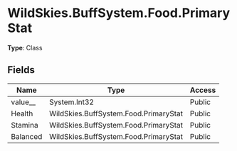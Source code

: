 ﻿# WildSkies.BuffSystem.Food.PrimaryStat

**Type**: Class

## Fields

| Name | Type | Access |
|------|------|--------|
| value__ | System.Int32 | Public |
| Health | WildSkies.BuffSystem.Food.PrimaryStat | Public |
| Stamina | WildSkies.BuffSystem.Food.PrimaryStat | Public |
| Balanced | WildSkies.BuffSystem.Food.PrimaryStat | Public |

